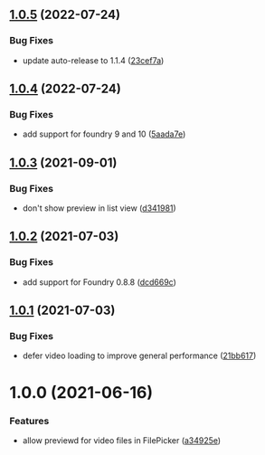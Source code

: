 ## [1.0.5](https://github.com/eXaminator/foundry-animation-preview/compare/1.0.4...1.0.5) (2022-07-24)


### Bug Fixes

* update auto-release to 1.1.4 ([23cef7a](https://github.com/eXaminator/foundry-animation-preview/commit/23cef7a9dede60b2706af24b11dc3512af61c25f))

## [1.0.4](https://github.com/eXaminator/foundry-animation-preview/compare/1.0.3...1.0.4) (2022-07-24)


### Bug Fixes

* add support for foundry 9 and 10 ([5aada7e](https://github.com/eXaminator/foundry-animation-preview/commit/5aada7e534ca774b1292db9b52fb38db05c486c9))

## [1.0.3](https://github.com/eXaminator/foundry-animation-preview/compare/1.0.2...1.0.3) (2021-09-01)


### Bug Fixes

* don't show preview in list view ([d341981](https://github.com/eXaminator/foundry-animation-preview/commit/d34198180bd687510a661fa280fe83b441620b00))

## [1.0.2](https://github.com/eXaminator/foundry-animation-preview/compare/1.0.1...1.0.2) (2021-07-03)


### Bug Fixes

* add support for Foundry 0.8.8 ([dcd669c](https://github.com/eXaminator/foundry-animation-preview/commit/dcd669c4fe2e7aca9e2630f864fef7081439ee94))

## [1.0.1](https://github.com/eXaminator/foundry-animation-preview/compare/1.0.0...1.0.1) (2021-07-03)


### Bug Fixes

* defer video loading to improve general performance ([21bb617](https://github.com/eXaminator/foundry-animation-preview/commit/21bb617281aef4fbcb15a08cf129524ce1720ced))

# 1.0.0 (2021-06-16)


### Features

* allow previewd for video files in FilePicker ([a34925e](https://github.com/eXaminator/foundry-animation-preview/commit/a34925e16591a1d728242c42a468f36cc83073f1))
